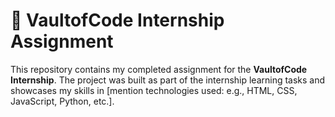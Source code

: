 # 🚀 VaultofCode Internship Assignment

This repository contains my completed assignment for the **VaultofCode Internship**. The project was built as part of the internship learning tasks and showcases my skills in [mention technologies used: e.g., HTML, CSS, JavaScript, Python, etc.].
